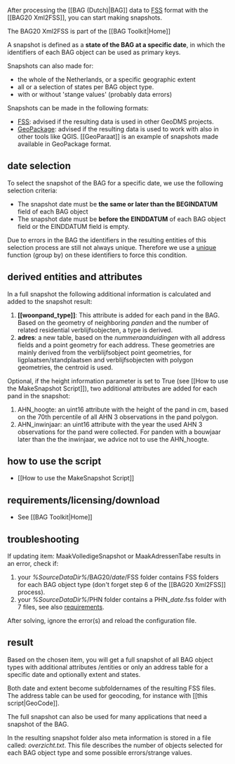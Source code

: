 After processing the [[BAG (Dutch)|BAG]] data to [FSS](https://github.com/ObjectVision/GeoDMS/wiki/FSS) format with the [[BAG20 Xml2FSS]], you can start making snapshots. 

The BAG20 Xml2FSS is part of the [[BAG Toolkit|Home]]

A snapshot is defined as a **state of the BAG at a specific date**, in which the identifiers of each BAG object can be used as primary keys.

Snapshots can also made for: 
- the whole of the Netherlands, or a specific geographic extent
- all or a selection of states per BAG object type.
- with or without 'stange values' (probably data errors)

Snapshots can be made in the following formats:
- [FSS](https://github.com/ObjectVision/GeoDMS/wiki/FSS): advised if the resulting data is used in other GeoDMS projects.
- [GeoPackage](https://github.com/ObjectVision/GeoDMS/wiki/Geopackage): advised if the resulting data is used to work with also in other tools like QGIS. [[GeoParaat]] is an example of snapshots made available in GeoPackage format.  

## date selection

To select the snapshot of the BAG for a specific date, we use the following selection criteria:
- The snapshot date must be **the same or later than the BEGINDATUM** field of each BAG object
- The snapshot date must be **before the EINDDATUM** of each BAG object field or the EINDDATUM field is empty.

Due to errors in the BAG the identifiers in the resulting entities of this selection process are still not always unique. Therefore we use a [unique](https://github.com/ObjectVision/GeoDMS/wiki/Unique) function (group by) on these identifiers to force this condition.

## derived entities and attributes

In a full snapshot the following additional information is calculated and added to the snapshot result:

1. **[[woonpand_type]]**: This attribute is added for each pand in the BAG. Based on the geometry of neighboring _panden_ and the number of related residential verblijfsobjecten, a type is derived.
2. **adres**: a new table, based on the _nummeraanduidingen_ with all address fields and a point geometry for each address. These geometries are mainly derived from the verblijfsobject point geometries, for ligplaatsen/standplaatsen and verblijfsobjecten with polygon geometries, the centroid is used.

Optional, if the height information parameter is set to True (see [[How to use the MakeSnapshot Script]]), two additional attributes are added for each pand in the snapshot:

1. AHN_hoogte: an uint16 attribute with the height of the pand in cm, based on the 70th percentile of all AHN 3 observations in the pand polygon.
2. AHN_inwinjaar: an uint16 attribute with the year the used AHN 3 observations for the pand were collected. For panden with a bouwjaar later than the the inwinjaar, we advice not to use the AHN_hoogte.

## how to use the script

- [[How to use the MakeSnapshot Script]]

## requirements/licensing/download

- See [[BAG Toolkit|Home]]

## troubleshooting

If updating item: MaakVolledigeSnapshot or MaakAdressenTabe results in an error, check if:

1. your _%SourceDataDir%_/BAG20/_date_/FSS folder contains FSS folders for each BAG object type (don't forget step 6 of the [[BAG20 Xml2FSS]] process).
2. your _%SourceDataDir%_/PHN folder contains a PHN_<I>date</I>.fss folder with 7 files, see also [requirements](https://github.com/ObjectVision/BAG-Tools/wiki#requirements).

After solving, ignore the error(s) and reload the configuration file.

## result

Based on the chosen item, you will get a full snapshot of all BAG object types with additional attributes /entities or only an address table for a specific date and optionally extent and states.

Both date and extent become subfoldernames of the resulting FSS files. The address table can be used for geocoding, for instance with [[this script|GeoCode]].
 
The full snapshot can also be used for many applications that need a snapshot of the BAG.

In the resulting snapshot folder also meta information is stored in a file called: *overzicht.txt*.
This file describes the number of objects selected for each BAG object type and some possible errors/strange values.